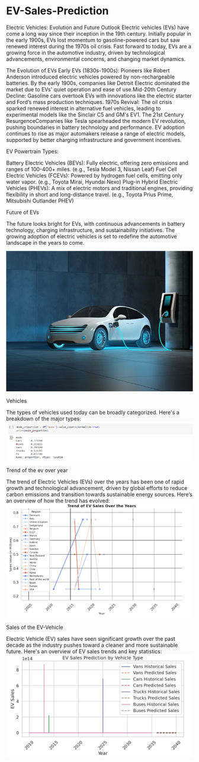 # EV-Sales-Prediction
Electric Vehicles: Evolution and Future Outlook
Electric vehicles (EVs) have come a long way since their inception in the 19th century. Initially popular in the early 1900s, EVs lost momentum to gasoline-powered cars but saw renewed interest during the 1970s oil crisis. Fast forward to today, EVs are a growing force in the automotive industry, driven by technological advancements, environmental concerns, and changing market dynamics.

The Evolution of EVs
Early EVs (1830s-1900s): Pioneers like Robert Anderson introduced electric vehicles powered by non-rechargeable batteries. By the early 1900s, companies like Detroit Electric dominated the market due to EVs' quiet operation and ease of use.Mid-20th Century Decline: Gasoline cars overtook EVs with innovations like the electric starter and Ford’s mass production techniques.
1970s Revival: The oil crisis sparked renewed interest in alternative fuel vehicles, leading to experimental models like the Sinclair C5 and GM's EV1.
The 21st Century ResurgenceCompanies like Tesla spearheaded the modern EV revolution, pushing boundaries in battery technology and performance.
EV adoption continues to rise as major automakers release a range of electric models, supported by better charging infrastructure and government incentives.

EV Powertrain Types:

Battery Electric Vehicles (BEVs): Fully electric, offering zero emissions and ranges of 100-400+ miles. (e.g., Tesla Model 3, Nissan Leaf)
Fuel Cell Electric Vehicles (FCEVs): Powered by hydrogen fuel cells, emitting only water vapor. (e.g., Toyota Mirai, Hyundai Nexo)
Plug-in Hybrid Electric Vehicles (PHEVs): A mix of electric motors and traditional engines, providing flexibility in short and long-distance travel. (e.g., Toyota Prius Prime, Mitsubishi Outlander PHEV)

Future of EVs

The future looks bright for EVs, with continuous advancements in battery technology, charging infrastructure, and sustainability initiatives. The growing adoption of electric vehicles is set to redefine the automotive landscape in the years to come.


![Alt text for image](https://github.com/Tusharkumar008/EV-Sales-Prediction/blob/main/Whitepaper_%20Optimizing%20Power%20Efficiency%20and%20Performance%20for%20Hybrid%20and%20Electric%20Vehicles.jpeg)

Vehicles

The types of vehicles used today can be broadly categorized. Here's a breakdown of the major types:
![Alt text for image](https://github.com/Tusharkumar008/EV-Sales-Prediction/blob/main/Vehicles.png)

Trend of the ev over year

The trend of Electric Vehicles (EVs) over the years has been one of rapid growth and technological advancement, driven by global efforts to reduce carbon emissions and transition towards sustainable energy sources. Here’s an overview of how the trend has evolved:
![Alt text for image](https://github.com/Tusharkumar008/EV-Sales-Prediction/blob/main/Trend%20of%20EV%20over%20the%20years.png) 

Sales of the EV-Vehicle

Electric Vehicle (EV) sales have seen significant growth over the past decade as the industry pushes toward a cleaner and more sustainable future. Here's an overview of EV sales trends and key statistics:
![Alt text for image](https://github.com/Tusharkumar008/EV-Sales-Prediction/blob/main/EV%20sales%20of%20each%20vehicles.png) 
